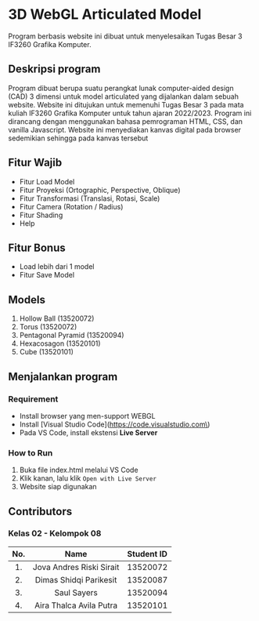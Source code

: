 # 3D WebGL Articulated Model
Program berbasis website ini dibuat untuk menyelesaikan Tugas Besar 3 IF3260 Grafika Komputer.

## Deskripsi program
Program dibuat berupa suatu perangkat lunak computer-aided design (CAD) 3 dimensi untuk model articulated yang dijalankan dalam sebuah website. Website ini ditujukan untuk memenuhi Tugas Besar 3 pada mata kuliah IF3260 Grafika Komputer untuk tahun ajaran 2022/2023. Program ini dirancang dengan menggunakan bahasa pemrograman HTML, CSS, dan vanilla Javascript.
Website ini menyediakan kanvas digital pada browser sedemikian sehingga pada kanvas tersebut

## Fitur Wajib
- Fitur Load Model
- Fitur Proyeksi (Ortographic, Perspective, Oblique)
- Fitur Transformasi (Translasi, Rotasi, Scale)
- Fitur Camera (Rotation / Radius)
- Fitur Shading
- Help

## Fitur Bonus
- Load lebih dari 1 model
- Fitur Save Model

## Models
1. Hollow Ball (13520072)
2. Torus (13520072)
3. Pentagonal Pyramid (13520094)
4. Hexacosagon (13520101)
5. Cube (13520101)

## Menjalankan program
### Requirement
- Install browser yang men-support WEBGL
- Install [Visual Studio Code](https://code.visualstudio.com\)
- Pada VS Code, install ekstensi <strong>Live Server</strong>

### How to Run
1. Buka file index.html melalui VS Code
2. Klik kanan, lalu klik `Open with Live Server`
3. Website siap digunakan

## Contributors
### Kelas 02 - Kelompok 08
| No. | Name | Student ID |
| :---: | :---: | :---: |
| 1. | Jova Andres Riski Sirait | 13520072 |
| 2. | Dimas Shidqi Parikesit | 13520087 |
| 3. | Saul Sayers | 13520094 |
| 4. | Aira Thalca Avila Putra | 13520101 |
